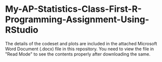 # My-AP-Statistics-Class-First-R-Programming-Assignment-Using-RStudio
The details of the codeset and plots are included in the attached Microsoft Word Document (.docx) file in this repository. 
You need to view the file in "Read Mode" to see the contents properly after downloading the same.

